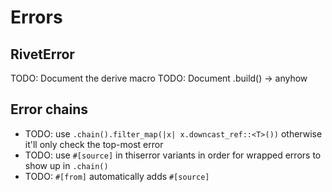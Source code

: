 # Errors

## RivetError

TODO: Document the derive macro
TODO: Document .build() -> anyhow

## Error chains

- TODO: use `.chain().filter_map(|x| x.downcast_ref::<T>())` otherwise it'll only check the top-most error
- TODO: use `#[source]` in thiserror variants in order for wrapped errors to show up in `.chain()`
- TODO: `#[from]` automatically adds `#[source]`

